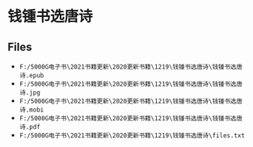 # 钱锺书选唐诗

## Files

- `F:/5000G电子书\2021书籍更新\2020更新书籍\1219\钱锺书选唐诗\钱锺书选唐诗.epub`
- `F:/5000G电子书\2021书籍更新\2020更新书籍\1219\钱锺书选唐诗\钱锺书选唐诗.jpg`
- `F:/5000G电子书\2021书籍更新\2020更新书籍\1219\钱锺书选唐诗\钱锺书选唐诗.mobi`
- `F:/5000G电子书\2021书籍更新\2020更新书籍\1219\钱锺书选唐诗\钱锺书选唐诗.pdf`
- `F:/5000G电子书\2021书籍更新\2020更新书籍\1219\钱锺书选唐诗\files.txt`
